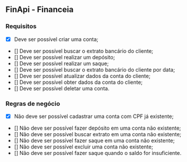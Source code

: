 ## FinApi - Financeia

### Requisitos

- [x] Deve ser possível criar uma conta;
- [] Deve ser possível buscar o extrato bancário do cliente;
- [] Deve ser possível realizar um depósito;
- [] Deve ser possível realizar um saque;
- [] Deve ser possível buscar o extrato bancário do cliente por data;
- [] Deve ser possível atualizar dados da conta do cliente;
- [] Deve ser possível obter dados da conta do cliente;
- [] Deve ser possível deletar uma conta.


### Regras de negócio

- [x] Não deve ser possível cadastrar uma conta com CPF já existente;
- [] Não deve ser possível fazer depósito em uma conta não existente;
- [] Não deve ser possível buscar extrato em uma conta não existente;
- [] Não deve ser possível fazer saque em uma conta não existente;
- [] Não deve ser possível excluir uma conta não existente;
- [] Não deve ser possível fazer saque quando o saldo for insuficiente.